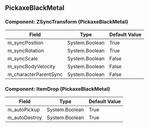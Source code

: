 ## PickaxeBlackMetal

### Component: ZSyncTransform (PickaxeBlackMetal)

|Field|Type|Default Value|
|---|---|---|
|m_syncPosition|System.Boolean|True|
|m_syncRotation|System.Boolean|True|
|m_syncScale|System.Boolean|False|
|m_syncBodyVelocity|System.Boolean|False|
|m_characterParentSync|System.Boolean|False|

### Component: ItemDrop (PickaxeBlackMetal)

|Field|Type|Default Value|
|---|---|---|
|m_autoPickup|System.Boolean|True|
|m_autoDestroy|System.Boolean|True|

